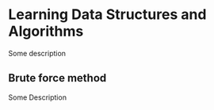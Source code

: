 # Learning Data Structures and Algorithms

Some description

## Brute force method

Some Description
